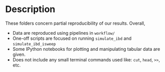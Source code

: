 # Description

These folders concern partial reproducibility of our results. Overall,
- Data are reproduced using pipelines in `workflow/`
- One-off scripts are focused on running `simulate_ibd` and `simulate_ibd_isweep`
- Some IPython notebooks for plotting and manipulating tabular data are given.
- Does not include any small terminal commands used like: `cut`, `head`, `>>`, etc. 
